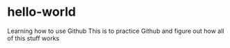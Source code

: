 # hello-world
Learning how to use Github
This is to practice Github and figure out how all of this stuff works
